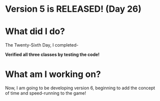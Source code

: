 # Version 5 is RELEASED! (Day 26)

# What did I do?

The Twenty-Sixth Day, I completed-

**Verified all three classes by testing the code!**

# What am I working on? 

Now, I am going to be developing version 6, beginning to add the concept of time and speed-running to the game!
